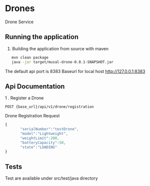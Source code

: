 # Drones

  Drone Service
  
## Running the application


1. Building the application from source with maven

  ```bash
     mvn clean package
     java -jar target/musal-drone-0.0.1-SNAPSHOT.jar
  ```

The default api port is 8383 
Baseurl for local host http://127.0.0.1:8383


## Api Documentation



  
1 . Register a Drone
  

```http
POST {base_url}/api/v1/drone/registration
```
   Drone Registration Request

```javascript
{
	   "serialNumber":"testDrone",
	   "model":"Lightweight",
	   "weightLimit":200,
	   "batteryCapacity":50,
	   "state":"LOADING"
}
```



## Tests

Test are available under src/test/java directory
     